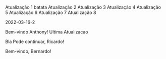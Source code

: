 Atualização 1
batata
Atualização 2
Atualização 3
Atualização 4
Atualização 5
Atualização 6
Atualização 7
Atualização 8

2022-03-16-2

Bem-vindo Anthony!
Ultima Atualizacao


Bla
Pode continuar, Ricardo!


Bem-vindo, Bernardo!
